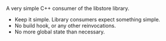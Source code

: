 
A very simple C++ consumer of the libstore library.

  - Keep it simple. Library consumers expect something simple.
  - No build hook, or any other reinvocations.
  - No more global state than necessary.
